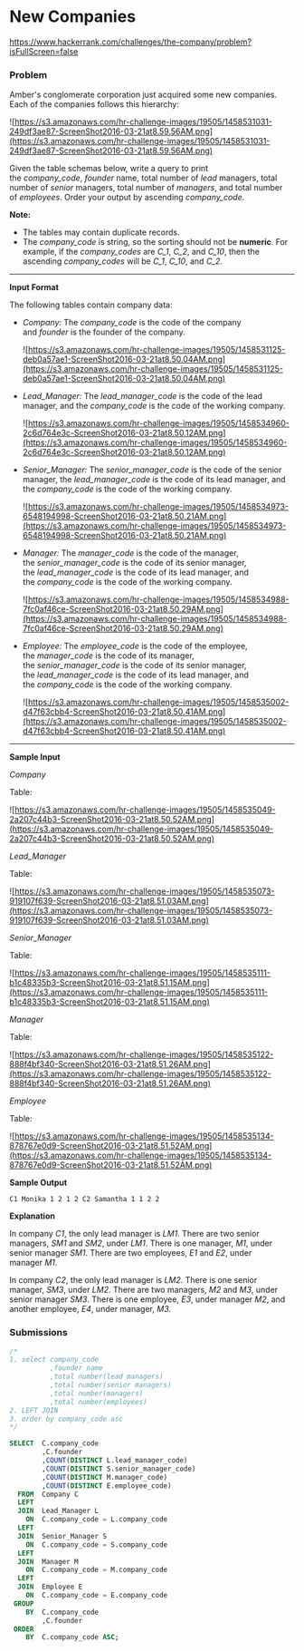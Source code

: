 # New Companies

https://www.hackerrank.com/challenges/the-company/problem?isFullScreen=false

### Problem

Amber's conglomerate corporation just acquired some new companies. Each of the companies follows this hierarchy:

![https://s3.amazonaws.com/hr-challenge-images/19505/1458531031-249df3ae87-ScreenShot2016-03-21at8.59.56AM.png](https://s3.amazonaws.com/hr-challenge-images/19505/1458531031-249df3ae87-ScreenShot2016-03-21at8.59.56AM.png)

Given the table schemas below, write a query to print the *company_code*, *founder* name, total number of *lead* managers, total number of *senior* managers, total number of *managers*, and total number of *employees*. Order your output by ascending *company_code*.

**Note:**

- The tables may contain duplicate records.
- The *company_code* is string, so the sorting should not be **numeric**. For example, if the *company_codes* are *C_1*, *C_2*, and *C_10*, then the ascending *company_codes* will be *C_1*, *C_10*, and *C_2*.

---

**Input Format**

The following tables contain company data:

- *Company:* The *company_code* is the code of the company and *founder* is the founder of the company.
    
    ![https://s3.amazonaws.com/hr-challenge-images/19505/1458531125-deb0a57ae1-ScreenShot2016-03-21at8.50.04AM.png](https://s3.amazonaws.com/hr-challenge-images/19505/1458531125-deb0a57ae1-ScreenShot2016-03-21at8.50.04AM.png)
    
- *Lead_Manager:* The *lead_manager_code* is the code of the lead manager, and the *company_code* is the code of the working company.
    
    ![https://s3.amazonaws.com/hr-challenge-images/19505/1458534960-2c6d764e3c-ScreenShot2016-03-21at8.50.12AM.png](https://s3.amazonaws.com/hr-challenge-images/19505/1458534960-2c6d764e3c-ScreenShot2016-03-21at8.50.12AM.png)
    
- *Senior_Manager:* The *senior_manager_code* is the code of the senior manager, the *lead_manager_code* is the code of its lead manager, and the *company_code* is the code of the working company.
    
    ![https://s3.amazonaws.com/hr-challenge-images/19505/1458534973-6548194998-ScreenShot2016-03-21at8.50.21AM.png](https://s3.amazonaws.com/hr-challenge-images/19505/1458534973-6548194998-ScreenShot2016-03-21at8.50.21AM.png)
    
- *Manager:* The *manager_code* is the code of the manager, the *senior_manager_code* is the code of its senior manager, the *lead_manager_code* is the code of its lead manager, and the *company_code* is the code of the working company.
    
    ![https://s3.amazonaws.com/hr-challenge-images/19505/1458534988-7fc0af46ce-ScreenShot2016-03-21at8.50.29AM.png](https://s3.amazonaws.com/hr-challenge-images/19505/1458534988-7fc0af46ce-ScreenShot2016-03-21at8.50.29AM.png)
    
- *Employee:* The *employee_code* is the code of the employee, the *manager_code* is the code of its manager, the *senior_manager_code* is the code of its senior manager, the *lead_manager_code* is the code of its lead manager, and the *company_code* is the code of the working company.
    
    ![https://s3.amazonaws.com/hr-challenge-images/19505/1458535002-d47f63cbb4-ScreenShot2016-03-21at8.50.41AM.png](https://s3.amazonaws.com/hr-challenge-images/19505/1458535002-d47f63cbb4-ScreenShot2016-03-21at8.50.41AM.png)
    

---

**Sample Input**

*Company*

Table:

![https://s3.amazonaws.com/hr-challenge-images/19505/1458535049-2a207c44b3-ScreenShot2016-03-21at8.50.52AM.png](https://s3.amazonaws.com/hr-challenge-images/19505/1458535049-2a207c44b3-ScreenShot2016-03-21at8.50.52AM.png)

*Lead_Manager*

Table:

![https://s3.amazonaws.com/hr-challenge-images/19505/1458535073-919107f639-ScreenShot2016-03-21at8.51.03AM.png](https://s3.amazonaws.com/hr-challenge-images/19505/1458535073-919107f639-ScreenShot2016-03-21at8.51.03AM.png)

*Senior_Manager*

Table:

![https://s3.amazonaws.com/hr-challenge-images/19505/1458535111-b1c48335b3-ScreenShot2016-03-21at8.51.15AM.png](https://s3.amazonaws.com/hr-challenge-images/19505/1458535111-b1c48335b3-ScreenShot2016-03-21at8.51.15AM.png)

*Manager*

Table:

![https://s3.amazonaws.com/hr-challenge-images/19505/1458535122-888f4bf340-ScreenShot2016-03-21at8.51.26AM.png](https://s3.amazonaws.com/hr-challenge-images/19505/1458535122-888f4bf340-ScreenShot2016-03-21at8.51.26AM.png)

*Employee*

Table:

![https://s3.amazonaws.com/hr-challenge-images/19505/1458535134-878767e0d9-ScreenShot2016-03-21at8.51.52AM.png](https://s3.amazonaws.com/hr-challenge-images/19505/1458535134-878767e0d9-ScreenShot2016-03-21at8.51.52AM.png)

**Sample Output**

`C1 Monika 1 2 1 2
C2 Samantha 1 1 2 2`

**Explanation**

In company *C1*, the only lead manager is *LM1*. There are two senior managers, *SM1* and *SM2*, under *LM1*. There is one manager, *M1*, under senior manager *SM1*. There are two employees, *E1* and *E2*, under manager *M1*.

In company *C2*, the only lead manager is *LM2*. There is one senior manager, *SM3*, under *LM2*. There are two managers, *M2* and *M3*, under senior manager *SM3*. There is one employee, *E3*, under manager *M2*, and another employee, *E4*, under manager, *M3*.

### Submissions

```sql
/*
1. select company_code
          ,founder name
          ,total number(lead managers)
          ,total number(senior managers)
          ,total number(managers)
          ,total number(employees)
2. LEFT JOIN
3. order by company_code asc
*/

SELECT  C.company_code
        ,C.founder
        ,COUNT(DISTINCT L.lead_manager_code)
        ,COUNT(DISTINCT S.senior_manager_code)
        ,COUNT(DISTINCT M.manager_code)
        ,COUNT(DISTINCT E.employee_code)
  FROM  Company C
  LEFT
  JOIN  Lead_Manager L
    ON  C.company_code = L.company_code
  LEFT
  JOIN  Senior_Manager S
    ON  C.company_code = S.company_code
  LEFT
  JOIN  Manager M
    ON  C.company_code = M.company_code
  LEFT
  JOIN  Employee E 
    ON  C.company_code = E.company_code
 GROUP
    BY  C.company_code
        ,C.founder
 ORDER
    BY  C.company_code ASC;
```